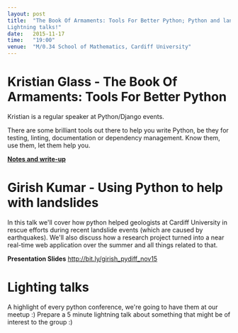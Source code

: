 ```yaml
---
layout: post
title:  "The Book Of Armaments: Tools For Better Python; Python and landslides;
Lightning talks!"
date:   2015-11-17
time:   "19:00"
venue:  "M/0.34 School of Mathematics, Cardiff University"
---
```


# Kristian Glass - The Book Of Armaments: Tools For Better Python

Kristian is a regular speaker at Python/Django events.

There are some brilliant tools out there to help you write Python,
be they for testing, linting, documentation or dependency management.
Know them, use them, let them help you.

[**Notes and write-up**](http://blog.doismellburning.co.uk/the-book-of-armaments-tools-for-better-python/)

# Girish Kumar - Using Python to help with landslides

In this talk we'll cover how python helped geologists at Cardiff University in
rescue efforts during recent landslide events (which are caused by earthquakes).
We'll also discuss how a research project turned into a near real-time web
application over the summer and all things related to that.

**Presentation Slides** <http://bit.ly/girish_pydiff_nov15>

# Lighting talks

A highlight of every python conference, we're going to have them at our meetup
:)
Prepare a 5 minute lightning talk about something that might be of interest to
the group :)
